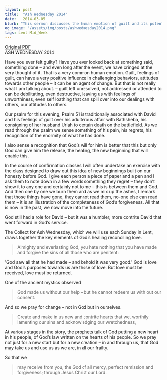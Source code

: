 ```yaml
---
layout: post
title:  "Ash Wednesday 2014"
date:   2014-03-05
blurb: "This sermon discusses the human emotion of guilt and its potential to be a positive influence in challenging behaviors and attitudes. It also talks about the debilitating effects of unresolved guilt. The sermon uses Psalm 51, associated with David's guilt over his affair with Bathsheba, to illustrate the idea of new beginnings built on honesty before God."
og_image: "/assets/img/posts/ashwednesday2014.png"
tags: Lent Mid_Week
---
```

[Original PDF](/assets/pdf/ashwednesday2014.pdf)    
ASH WEDNESDAY 2014

Have you ever felt guilty? Have you ever looked back at something said, something done – and even long after the event, we have cringed at the very thought of it. That is a very common human emotion. Guilt, feelings of guilt, can have a very positive influence in challenging behaviors, attitudes towards other people – it can be an agent of change. But that is not really what I am talking about. – guilt left unresolved, not addressed or attended to can be debilitating, even destructive, leaving us with feelings of unworthiness, even self loathing that can spill over into our dealings with others, our attitudes to others.

Our psalm for this evening, Psalm 51 is traditionally associated with David and his feelings of guilt over his adulterous affair with Bathsheba, his consigning of her husband Uriah to certain death on the battlefield. As we read through the psalm we sense something of his pain, his regrets, his recognition of the enormity of what he has done.

I also sense a recognition that God’s will for him is better that this but only God can give him the release, the healing, the new beginning that will enable this.

In the course of confirmation classes I will often undertake an exercise with the class designed to draw out this idea of new beginnings built on our honesty before God. I give each person a piece of paper and a pen and I ask them to note down in a few words something they regret – they don’t show it to any one and certainly not to me – this is between them and God. And then one by one we burn them and as we mix up the ashes, I remark that those things have gone, they cannot read them, no-one else can read them – it is an illustration of the completeness of God’s forgiveness. All that is now in the past, we now move into the future.

God still had a role for David – but it was a humbler, more contrite David that went forward in God’s service.

The Collect for Ash Wednesday, which we will use each Sunday in Lent, draws together the key elements of God’s healing reconciling love.

> Almighty and everlasting God,
> you hate nothing that you have made
> and forgive the sins of all those who are penitent:

'God saw all that he had made – and behold it was very good.' God is love and God’s purposes towards us are those of love. But love must be received, love must be returned.

One of the ancient mystics observed

> God made us without our help – but he cannot redeem us with out our consent.

And so we pray for change – not in God but in ourselves.

> Create and make in us new and contrite hearts
> that we, worthily lamenting our sins
> and acknowledging our wretchedness,

At various stages in the story, the prophets talk of God putting a new heart in his people, of God’s law written on the hearts of his people. So we pray not just for a new start but for a new creation – in and through us, that God may take us and use us as we are, in all our frailty.

So that we

> may receive from you, the God of all mercy,
> perfect remission and forgiveness;
> through Jesus Christ our Lord.
